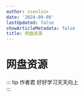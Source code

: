 ```yaml
---
author: scenlinx
date: '2024-09-08'
lastUpdated: false
showArticleMetadata: false
title: 网盘资源
---
```


# 网盘资源

::: tip 作者君
好好学习天天向上  
:::